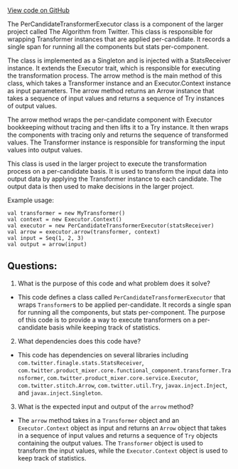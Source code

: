 [View code on GitHub](https://github.com/misbahsy/the-algorithm/product-mixer/core/src/main/scala/com/twitter/product_mixer/core/service/transformer_executor/PerCandidateTransformerExecutor.scala)

The PerCandidateTransformerExecutor class is a component of the larger project called The Algorithm from Twitter. This class is responsible for wrapping Transformer instances that are applied per-candidate. It records a single span for running all the components but stats per-component. 

The class is implemented as a Singleton and is injected with a StatsReceiver instance. It extends the Executor trait, which is responsible for executing the transformation process. The arrow method is the main method of this class, which takes a Transformer instance and an Executor.Context instance as input parameters. The arrow method returns an Arrow instance that takes a sequence of input values and returns a sequence of Try instances of output values. 

The arrow method wraps the per-candidate component with Executor bookkeeping without tracing and then lifts it to a Try instance. It then wraps the components with tracing only and returns the sequence of transformed values. The Transformer instance is responsible for transforming the input values into output values. 

This class is used in the larger project to execute the transformation process on a per-candidate basis. It is used to transform the input data into output data by applying the Transformer instance to each candidate. The output data is then used to make decisions in the larger project. 

Example usage:

```
val transformer = new MyTransformer()
val context = new Executor.Context()
val executor = new PerCandidateTransformerExecutor(statsReceiver)
val arrow = executor.arrow(transformer, context)
val input = Seq(1, 2, 3)
val output = arrow(input)
```
## Questions: 
 1. What is the purpose of this code and what problem does it solve?
- This code defines a class called `PerCandidateTransformerExecutor` that wraps `Transformer`s to be applied per-candidate. It records a single span for running all the components, but stats per-component. The purpose of this code is to provide a way to execute transformers on a per-candidate basis while keeping track of statistics.

2. What dependencies does this code have?
- This code has dependencies on several libraries including `com.twitter.finagle.stats.StatsReceiver`, `com.twitter.product_mixer.core.functional_component.transformer.Transformer`, `com.twitter.product_mixer.core.service.Executor`, `com.twitter.stitch.Arrow`, `com.twitter.util.Try`, `javax.inject.Inject`, and `javax.inject.Singleton`.

3. What is the expected input and output of the `arrow` method?
- The `arrow` method takes in a `Transformer` object and an `Executor.Context` object as input and returns an `Arrow` object that takes in a sequence of input values and returns a sequence of `Try` objects containing the output values. The `Transformer` object is used to transform the input values, while the `Executor.Context` object is used to keep track of statistics.